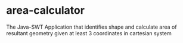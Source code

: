 # area-calculator
The Java-SWT Application that identifies shape and calculate area of resultant geometry given at least 3 coordinates in cartesian system
